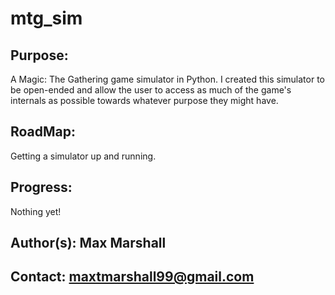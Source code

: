 # mtg_sim

## Purpose:

A Magic: The Gathering game simulator in Python. I created this simulator to be open-ended and allow the user to access as much of the game's internals as possible towards whatever purpose they might have.

## RoadMap:

Getting a simulator up and running.

## Progress:

Nothing yet!

## Author(s): Max Marshall

## Contact: maxtmarshall99@gmail.com
